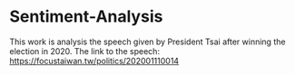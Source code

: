 # Sentiment-Analysis
This work is analysis the speech given by President Tsai after winning the election in 2020.
The link to the speech: https://focustaiwan.tw/politics/202001110014
